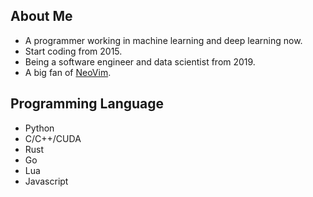 ## About Me

- A programmer working in machine learning and deep learning now.
- Start coding from 2015.
- Being a software engineer and data scientist from 2019.
- A big fan of [NeoVim](https://github.com/neovim/neovim).

## Programming Language

- Python
- C/C++/CUDA
- Rust
- Go
- Lua
- Javascript
